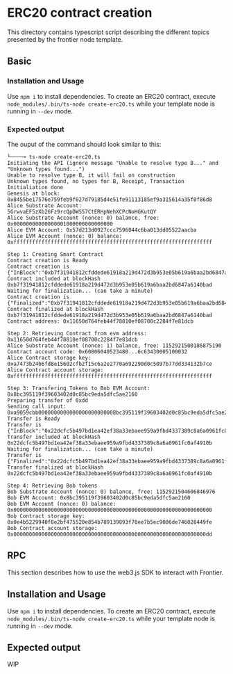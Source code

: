 # ERC20 contract creation

This directory contains typescript script describing the different
topics presented by the frontier node template.

## Basic

### Installation and Usage

Use `npm i` to install dependencies. To create an ERC20 contract,
execute `node_modules/.bin/ts-node create-erc20.ts` while your
template node is running in `--dev` mode.

### Expected output

The ouput of the command should look similar to this:

```
└────╼ ts-node create-erc20.ts
Initiating the API (ignore message "Unable to resolve type B..." and "Unknown types found...")
Unable to resolve type B, it will fail on construction
Unknown types found, no types for B, Receipt, Transaction
Initialiation done
Genesis at block: 0x8455be17576e759feb9f027d79185d4e51fe91113185ef9a315614a35f0f86d8
Alice Substrate Account: 5GrwvaEF5zXb26Fz9rcQpDWS57CtERHpNehXCPcNoHGKutQY
Alice Substrate Account (nonce: 0) balance, free: 0x00000000000000001000000000000000
Alice EVM Account: 0x57d213d0927ccc7596044c6ba013dd05522aacba
Alice EVM Account (nonce: 0) balance: 0xffffffffffffffffffffffffffffffffffffffffffffffffffffffffffffffff

Step 1: Creating Smart Contract
Contract creation is Ready
Contract creation is {"InBlock":"0xb7f31941812cfddede61918a219d472d3b953e05b619a6baa2bd6847a6140bad"}
Contract included at blockHash 0xb7f31941812cfddede61918a219d472d3b953e05b619a6baa2bd6847a6140bad
Waiting for finalization... (can take a minute)
Contract creation is {"Finalized":"0xb7f31941812cfddede61918a219d472d3b953e05b619a6baa2bd6847a6140bad"}
Contract finalized at blockHash 0xb7f31941812cfddede61918a219d472d3b953e05b619a6baa2bd6847a6140bad
Contract address: 0x11650d764feb44f78810ef08700c2284f7e81dcb

Step 2: Retrieving Contract from evm address: 0x11650d764feb44f78810ef08700c2284f7e81dcb
Alice Substrate Account (nonce: 1) balance, free: 1152921500186875190
Contract account code: 0x60806040523480...6c63430005100032
Alice Contract storage key: 0xa7473b24b6fd8e15602cfb2f15c6a2e2770a692290d0c5097b77dd334132b7ce
Alice Contract account storage: 0xffffffffffffffffffffffffffffffffffffffffffffffffffffffffffffffff

Step 3: Transfering Tokens to Bob EVM Account: 0x8bc395119f39603402d0c85bc9eda5dfc5ae2160
Preparing transfer of 0xdd
Sending call input: 0xa9059cbb0000000000000000000000008bc395119f39603402d0c85bc9eda5dfc5ae216000000000000000000000000000000000000000000000000000000000000000dd
Transfer is Ready
Transfer is {"InBlock":"0x22dcfc5b497bd1ea42ef38a33ebaee959a9fbd4337389c8a6a0961fc0af4910b"}
Transfer included at blockHash 0x22dcfc5b497bd1ea42ef38a33ebaee959a9fbd4337389c8a6a0961fc0af4910b
Waiting for finalization... (can take a minute)
Transfer is {"Finalized":"0x22dcfc5b497bd1ea42ef38a33ebaee959a9fbd4337389c8a6a0961fc0af4910b"}
Transfer finalized at blockHash 0x22dcfc5b497bd1ea42ef38a33ebaee959a9fbd4337389c8a6a0961fc0af4910b

Step 4: Retrieving Bob tokens
Bob Substrate Account (nonce: 0) balance, free: 1152921504606846976
Bob EVM Account: 0x8bc395119f39603402d0c85bc9eda5dfc5ae2160
Bob EVM Account (nonce: 0) balance: 0x0000000000000000000000000000000000000000000000000000000000000000
Bob Contract storage key: 0x0e4b5229940f8e2bf475520e854b789139893f70ee7b5ec9006de746028449fe
Bob Contract account storage: 0x00000000000000000000000000000000000000000000000000000000000000dd
```

## RPC

This section describes how to use the web3.js SDK to interact with
Frontier.

## Installation and Usage

Use `npm i` to install dependencies. To create an ERC20 contract,
execute `node_modules/.bin/ts-node create-erc20.ts` while your
template node is running in `--dev` mode.

## Expected output

WIP
